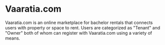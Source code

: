 # Vaaratia.com  
Vaaratia.com is an online marketplace for bachelor rentals that connects users with property or space to rent. Users are categorized as "Tenant" and "Owner" both
of whom can register with Vaaratia.com using a variety of means.

